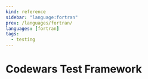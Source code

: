 ```yaml
---
kind: reference
sidebar: "language:fortran"
prev: /languages/fortran/
languages: [fortran]
tags:
  - testing
---
```


# Codewars Test Framework

<!--
TODO: Finish this reference
TODO: Add tutorial and link to it
TODO: Add any recipes and link to them
-->
